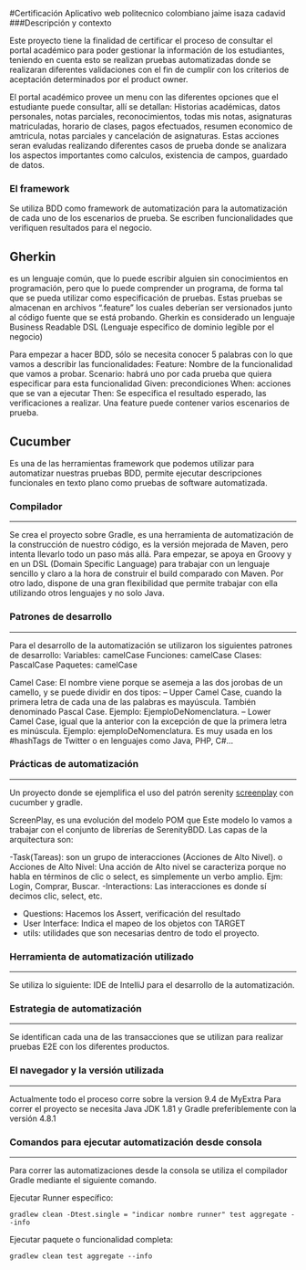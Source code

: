 #Certificación Aplicativo web politecnico colombiano jaime isaza cadavid
###Descripción y contexto

Este proyecto tiene la finalidad de certificar el proceso de consultar el portal académico para poder gestionar la información de los estudiantes, teniendo en cuenta esto se realizan pruebas automatizadas donde se realizaran diferentes validaciones con el fin de cumplir con los criterios de aceptación determinados por el product owner.

El portal académico provee un menu con las diferentes opciones que el estudiante puede consultar, allí  se detallan: Historias académicas, datos personales, notas parciales, reconocimientos, todas mis notas, asignaturas matriculadas, horario de clases, pagos efectuados, resumen economico de amtricula, notas parciales y cancelación de asignaturas. Estas acciones seran evaludas realizando diferentes casos de prueba donde se analizara los aspectos importantes como calculos, existencia de campos, guardado de datos.

### El framework
Se utiliza BDD como framework de automatización para la automatización de cada uno de los escenarios de prueba.
Se escriben funcionalidades que verifiquen resultados para  el negocio.

## Gherkin
es un lenguaje común, que lo puede escribir alguien sin conocimientos en programación, pero que lo puede comprender un programa, 
de forma tal que se pueda utilizar como especificación de pruebas. Estas pruebas se almacenan en archivos “.feature” 
los cuales deberían ser versionados junto al código fuente que se está probando. Gherkin es considerado 
un lenguaje Business Readable DSL (Lenguaje especifico de dominio legible por el negocio) 

Para empezar a hacer BDD, sólo se necesita conocer 5 palabras 
con lo que vamos a describir las funcionalidades: Feature: Nombre de la
funcionalidad que vamos a probar. Scenario: habrá uno por cada prueba que quiera especificar 
para esta funcionalidad Given: precondiciones When: acciones que se van a ejecutar Then: 
Se especifica el resultado esperado, las verificaciones a realizar. Una feature puede contener varios escenarios de prueba. 

## Cucumber
Es una de las herramientas framework que podemos utilizar para automatizar nuestras pruebas BDD, permite ejecutar descripciones 
funcionales en texto plano como pruebas de software automatizada.


### Compilador
---
Se crea el proyecto sobre Gradle, es una herramienta de automatización de la construcción de nuestro código, 
es la versión mejorada de Maven, pero intenta llevarlo todo un paso más allá. Para empezar, se apoya en Groovy y en un DSL (Domain Specific Language) 
para trabajar con un lenguaje sencillo y claro a la hora de construir el build comparado con Maven. Por otro lado, 
dispone de una gran flexibilidad que permite trabajar con ella utilizando otros lenguajes y no solo Java. 


### Patrones de desarrollo
---
Para el desarrollo de la automatización se utilizaron los siguientes patrones de desarrollo:
Variables: camelCase
Funciones: camelCase
Clases: PascalCase
Paquetes: camelCase

Camel Case: El nombre viene porque se asemeja a las dos jorobas de un camello, y se puede dividir en dos tipos:
– Upper Camel Case, cuando la primera letra de cada una de las palabras es mayúscula. También denominado Pascal Case. Ejemplo: EjemploDeNomenclatura.
– Lower Camel Case, igual que la anterior con la excepción de que la primera letra es minúscula. Ejemplo: ejemploDeNomenclatura.
Es muy usada en los #hashTags de Twitter o en lenguajes como Java, PHP, C#…

### Prácticas de automatización
---
Un proyecto donde se ejemplifica el uso del patrón serenity
[screenplay](http://thucydides.info/docs/serenity-staging/#_serenity_and_the_screenplay_pattern) con cucumber y gradle.

ScreenPlay,  es una evolución del modelo POM que
Este modelo lo vamos a trabajar con el conjunto de librerías de
SerenityBDD. Las capas de la arquitectura son:

-Task(Tareas): son un grupo de interacciones (Acciones de Alto Nivel).
o Acciones de Alto Nivel: Una acción de Alto nivel se caracteriza porque no habla en
términos de clic o select, es simplemente un verbo amplio. Ejm: Login, Comprar, Buscar. 
-Interactions: Las interacciones es donde sí decimos clic, select, etc.
- Questions: Hacemos los Assert, verificación del resultado
- User Interface: Indica  el mapeo de los objetos con TARGET
- utils: utilidades que son necesarias dentro de todo el proyecto.


### Herramienta de automatización utilizado
---
Se utiliza lo siguiente:
IDE de IntelliJ para el desarrollo de la automatización. 

### Estrategia de automatización
---
Se identifican cada una de las transacciones que se utilizan  para realizar pruebas E2E con los diferentes productos.


### El navegador y la versión utilizada
---
Actualmente todo el proceso corre sobre la version 9.4 de MyExtra
Para correr el proyecto se necesita Java JDK 1.81 y Gradle preferiblemente con la versión 4.8.1


### Comandos para ejecutar automatización desde consola
---
Para correr las automatizaciones desde la consola se utiliza el compilador Gradle mediante el siguiente comando.
 
Ejecutar Runner específico:
 
    gradlew clean -Dtest.single = "indicar nombre runner" test aggregate --info
    
Ejecutar paquete o funcionalidad completa:
 
    gradlew clean test aggregate --info